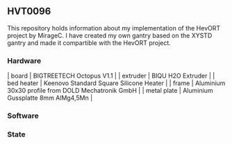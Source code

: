 HVT0096
------------
This repository holds information about my implementation of the HevORT project by MirageC.
I have created my own gantry based on the XYSTD gantry and made it compartible with the HevORT project.

### Hardware
| board       | BIGTREETECH Octopus V1.1                           |
| extruder    | BIQU H2O Extruder                                  |
| bed heater  | Keenovo Standard Square Silicone Heater            |
| frame       | Aluminium 30x30 profile from DOLD Mechatronik GmbH |
| metal plate | Aluminium Gussplatte 8mm AlMg4,5Mn                 |

### Software

### State
